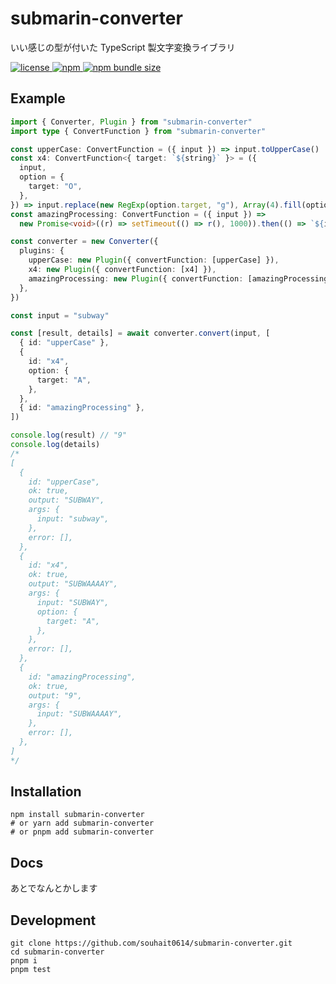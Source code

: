 # submarin-converter

いい感じの型が付いた TypeScript 製文字変換ライブラリ

<a href="/LICENSE" target="_blank">
  <img
    src="https://img.shields.io/github/license/souhait0614/submarin-converter?style=flat-square"
    alt="license"
  >
</a>
<a href="https://www.npmjs.com/package/submarin-converter" target="_blank">
  <img src="https://img.shields.io/npm/v/submarin-converter?style=flat-square" alt="npm">
</a>
<a href="https://bundlephobia.com/package/submarin-converter" target="_blank">
  <img
    src="https://img.shields.io/bundlephobia/min/submarin-converter?style=flat-square"
    alt="npm bundle size"
  >
</a>

## Example

```typescript
import { Converter, Plugin } from "submarin-converter"
import type { ConvertFunction } from "submarin-converter"

const upperCase: ConvertFunction = ({ input }) => input.toUpperCase()
const x4: ConvertFunction<{ target: `${string}` }> = ({
  input,
  option = {
    target: "O",
  },
}) => input.replace(new RegExp(option.target, "g"), Array(4).fill(option.target).join(""))
const amazingProcessing: ConvertFunction = ({ input }) =>
  new Promise<void>((r) => setTimeout(() => r(), 1000)).then(() => `${input.length}`)

const converter = new Converter({
  plugins: {
    upperCase: new Plugin({ convertFunction: [upperCase] }),
    x4: new Plugin({ convertFunction: [x4] }),
    amazingProcessing: new Plugin({ convertFunction: [amazingProcessing] }),
  },
})

const input = "subway"

const [result, details] = await converter.convert(input, [
  { id: "upperCase" },
  {
    id: "x4",
    option: {
      target: "A",
    },
  },
  { id: "amazingProcessing" },
])

console.log(result) // "9"
console.log(details)
/*
[
  {
    id: "upperCase",
    ok: true,
    output: "SUBWAY",
    args: {
      input: "subway",
    },
    error: [],
  },
  {
    id: "x4",
    ok: true,
    output: "SUBWAAAAY",
    args: {
      input: "SUBWAY",
      option: {
        target: "A",
      },
    },
    error: [],
  },
  {
    id: "amazingProcessing",
    ok: true,
    output: "9",
    args: {
      input: "SUBWAAAAY",
    },
    error: [],
  },
]
*/
```

## Installation

```shell
npm install submarin-converter
# or yarn add submarin-converter
# or pnpm add submarin-converter
```

## Docs

あとでなんとかします

## Development

```shell
git clone https://github.com/souhait0614/submarin-converter.git
cd submarin-converter
pnpm i
pnpm test
```

